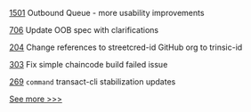 
[1501](https://github.com/hyperledger/aries-cloudagent-python/pull/1501) Outbound Queue - more usability improvements

[706](https://github.com/hyperledger/aries-rfcs/pull/706) Update OOB spec with clarifications

[204](https://github.com/hyperledger/aries-framework-dotnet/pull/204) Change references to streetcred-id GitHub org to trinsic-id

[303](https://github.com/hyperledger-labs/minifabric/pull/303) Fix simple chaincode build failed issue

[269](https://github.com/hyperledger/transact/pull/269) `command` transact-cli stabilization updates


[See more >>>](https://start-here.hyperledger.org/pull-requests)
